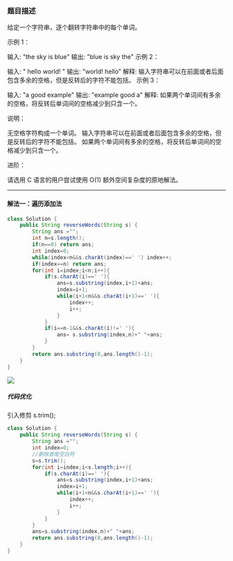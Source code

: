 ### 题目描述
给定一个字符串，逐个翻转字符串中的每个单词。

 

示例 1：

输入: "the sky is blue"
输出: "blue is sky the"
示例 2：

输入: "  hello world!  "
输出: "world! hello"
解释: 输入字符串可以在前面或者后面包含多余的空格，但是反转后的字符不能包括。
示例 3：

输入: "a good   example"
输出: "example good a"
解释: 如果两个单词间有多余的空格，将反转后单词间的空格减少到只含一个。


说明：

无空格字符构成一个单词。
输入字符串可以在前面或者后面包含多余的空格，但是反转后的字符不能包括。
如果两个单词间有多余的空格，将反转后单词间的空格减少到只含一个。


进阶：

请选用 C 语言的用户尝试使用 O(1) 额外空间复杂度的原地解法。
***
#### 解法一：遍历添加法
```java
class Solution {
    public String reverseWords(String s) {
        String ans ="";
        int n=s.length();
        if(n==0) return ans;
        int index=0;
        while(index<n&&s.charAt(index)==' ') index++;
        if(index==n) return ans;
        for(int i=index;i<n;i++){
            if(s.charAt(i)==' '){
                ans=s.substring(index,i+1)+ans;
                index=i+1;
                while(i+1<n&&s.charAt(i+1)==' '){
                    index++;
                    i++;
                } 
            }
            if(i==n-1&&s.charAt(i)!=' '){
                ans= s.substring(index,n)+" "+ans;
            }
        }
        return ans.substring(0,ans.length()-1);
    }
}
```
![](https://gitee.com//junchao-ustc/picture/raw/master/img/20200508110101.png)
##### 代码优化
引入修剪  s.trim();
```java
class Solution {
    public String reverseWords(String s) {
        String ans ="";
        int index=0;
        //删除首尾空白符
        s=s.trim();
        for(int i=index;i<s.length;i++){
            if(s.charAt(i)==' '){
                ans=s.substring(index,i+1)+ans;
                index=i+1;
                while(i+1<n&&s.charAt(i+1)==' '){
                    index++;
                    i++;
                } 
            }
        }
        ans=s.substring(index,n)+" "+ans;
        return ans.substring(0,ans.length()-1);
    }
}
```